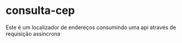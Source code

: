 # consulta-cep
Este é um localizador de endereços consumindo uma api através de requisição assíncrona
